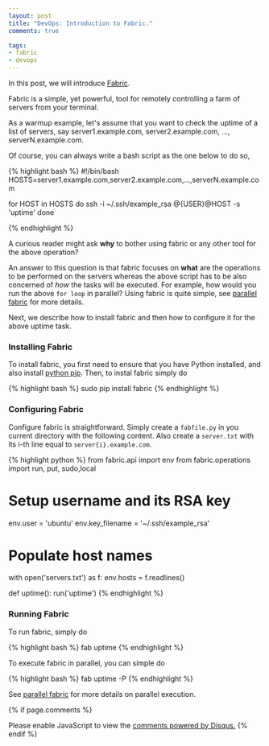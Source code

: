 ```yaml
---
layout: post
title: "DevOps: Introduction to Fabric."
comments: true

tags:
- fabric
- devops
---
```


In this post, we will introduce [Fabric](http://www.fabfile.org/).

Fabric is a simple, yet powerful, tool for remotely controlling a farm of servers from your terminal.

As a warmup example, let's assume that you want to check the uptime of a list of servers, say server1.example.com, server2.example.com, ..., serverN.example.com. 

Of course, you can always write a bash script as the one below to do so,

{% highlight bash %}
#!/bin/bash
HOSTS=server1.example.com,server2.example.com,...,serverN.example.com

for HOST in HOSTS
do
    ssh -i ~/.ssh/example_rsa @{USER}@HOST -s 'uptime'
done

{% endhighlight %}

A curious reader might ask <strong>why</strong> to bother using fabric or any other tool for the above operation?

An answer to this question is that fabric focuses on <strong>what</strong> are the operations to be performed on the servers whereas the above script has to be also concerned of <i>how</i> the tasks will be executed. For example, how would you run the above `for loop` in parallel? Using fabric is quite simple, see [parallel fabric](http://docs.fabfile.org/en/latest/usage/parallel.html) for more details.

Next, we describe how to install fabric and then how to configure it for the above uptime task.


### Installing Fabric

To install fabric, you first need to ensure that you have Python installed, and also install [python pip](https://pip.pypa.io/en/latest/installing.html). Then, to instal fabric simply do

{% highlight bash %}
sudo pip install fabric
{% endhighlight %}

### Configuring Fabric

Configure fabric is straightforward. Simply create a `fabfile.py` in you current directory with the following content. Also create a `server.txt` with its i-th line equal to `server{i}.example.com`.

{% highlight python %}
from fabric.api import env
from fabric.operations import run, put, sudo,local

# Setup username and its RSA key
env.user  = 'ubuntu'
env.key_filename = '~/.ssh/example_rsa'

# Populate host names 
with open('servers.txt') as f:
    env.hosts = f.readlines()

def uptime():
    run('uptime')
{% endhighlight %}

### Running Fabric

To run fabric, simply do 

{% highlight bash %}
fab uptime
{% endhighlight %}

To execute fabric in parallel, you can simple do

{% highlight bash %}
fab uptime -P
{% endhighlight %}

See [parallel fabric](http://docs.fabfile.org/en/latest/usage/parallel.html) for more details on parallel execution.


{% if page.comments %}
<div id="disqus_thread"></div>
<script>

/**
*  RECOMMENDED CONFIGURATION VARIABLES: EDIT AND UNCOMMENT THE SECTION BELOW TO INSERT DYNAMIC VALUES FROM YOUR PLATFORM OR CMS.
*  LEARN WHY DEFINING THESE VARIABLES IS IMPORTANT: https://disqus.com/admin/universalcode/#configuration-variables*/
/*
var disqus_config = function () {
this.page.url = "https://www.zouzias.org/2015/03/01/Introduction-to-fabric/";
this.page.identifier = "fabric";
};
*/
(function() { // DON'T EDIT BELOW THIS LINE
var d = document, s = d.createElement('script');
s.src = 'https://zouzias.disqus.com/embed.js';
s.setAttribute('data-timestamp', +new Date());
(d.head || d.body).appendChild(s);
})();
</script>
<noscript>Please enable JavaScript to view the <a href="https://disqus.com/?ref_noscript">comments powered by Disqus.</a></noscript>
{% endif %}
